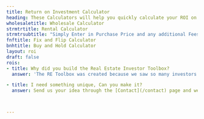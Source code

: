 ```yaml
---
title: Return on Investment Calculator
heading: These Calculators will help you quickly calculate your ROI on several different exit strategies
wholesaletitle: Wholesale Calculator
strmtrtitle: Rental Calculator
strmtrsubtitle: "Simply Enter in Purchase Price and any additional Fees (Wholesale/Misc),<br/>Select your note rate and term, Enter in Property Taxes and Insurance<br/>and the Rental Calculator will take care of the rest!"
fnftitle: Fix and Flip Calculator
bnhtitle: Buy and Hold Calculator
layout: roi 
draft: false
rois:
- title: Why did you build the Real Estate Investor Toolbox?
  answer: 'The RE Toolbox was created because we saw so many investors doing these calculations on spreadsheets that were easy to mess up, so we tried to make it simpler and easier for everyone'

- title: I need something unique, Can you make it?
  answer: Send us your idea through the [Contact](/contact) page and we can discuss what you want to see added here



---
```

